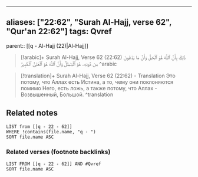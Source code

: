 
---
aliases: ["22:62", "Surah Al-Hajj, verse 62", "Qur'an 22:62"]
tags: Qvref
---

parent:: [[q - Al-Hajj (22)|Al-Hajj]]

> [!arabic]+ Surah Al-Hajj, Verse 62 (22:62)
> <span class="quran-arabic">ذَٰلِكَ بِأَنَّ ٱللَّهَ هُوَ ٱلْحَقُّ وَأَنَّ مَا يَدْعُونَ مِن دُونِهِۦ هُوَ ٱلْبَـٰطِلُ وَأَنَّ ٱللَّهَ هُوَ ٱلْعَلِىُّ ٱلْكَبِيرُ</span>
^arabic

> [!translation]+ Surah Al-Hajj, Verse 62 (22:62) - Translation
> Это потому, что Аллах есть Истина, а то, чему они поклоняются помимо Него, есть ложь, а также потому, что Аллах - Возвышенный, Большой.
^translation



## Related notes
```dataview
LIST from [[q - 22 - 62]]
WHERE !contains(file.name, "q - ")
SORT file.name ASC
```

### Related verses (footnote backlinks)
```dataview
LIST FROM [[q - 22 - 62]] AND #Qvref
SORT file.name ASC
```

